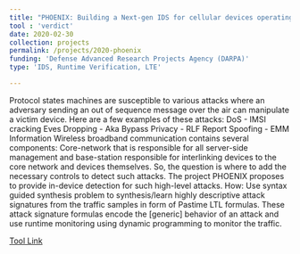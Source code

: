 ```yaml
---
title: "PHOENIX: Building a Next-gen IDS for cellular devices operating on 4G/LTE"
tool : 'verdict'
date: 2020-02-30 
collection: projects
permalink: /projects/2020-phoenix
funding: 'Defense Advanced Research Projects Agency (DARPA)'
type: 'IDS, Runtime Verification, LTE'

---
```

Protocol states machines are susceptible to various attacks where an adversary sending an out of sequence message over the air can manipulate a victim device.  Here are a few examples of these attacks: 
DoS - IMSI cracking 
Eves Dropping - Aka Bypass
Privacy - RLF Report
Spoofing - EMM Information
Wireless broadband communication contains several components:  Core-network that is responsible for all server-side management and base-station responsible for interlinking devices to the core network and devices themselves.  So, the question is where to add the necessary controls to detect such attacks.
The project PHOENIX proposes to provide in-device detection for such high-level attacks.
How: Use syntax guided synthesis problem to synthesis/learn highly descriptive attack signatures from the traffic samples in form of Pastime LTL formulas. These attack signature formulas encode the [generic] behavior of an attack and use runtime monitoring using dynamic programming to monitor the traffic.   

[Tool Link](https://github.com/CLC-UIowa/SySLite)